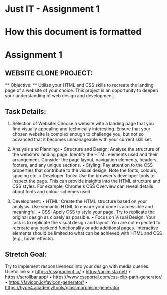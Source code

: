 # Just IT - Assignment 1

# How this document is formatted

# Assignment 1 
## WEBSITE CLONE PROJECT:
** Objective: ** Utilize your HTML and CSS skills to recreate the landing page of a website of your choice. This project is an opportunity to deepen your understanding of web design and development. 

## Task Details:
1. Selection of Website: Choose a website with a landing page that you find visually appealing and technically interesting. Ensure that your chosen website is complex enough to challenge you, but not so advanced that it becomes unmanageable with your current skill set.
2. Analysis and Planning:
• Structure and Design: Analyse the structure of the website’s landing page. Identify the HTML elements used and their arrangement. Consider the page layout, navigation elements, headers, footers, and any unique sections.
• Styling: Pay attention to the CSS properties that contribute to the visual design. Note the fonts, colours, spacing etc.
• Developer Tools: Use the browser's developer tools to inspect the page. This can provide insights into the HTML structure and CSS styles. For example, Chrome's CSS Overview can reveal details about fonts and colour schemes used.

3. Development:
• HTML: Create the HTML structure based on your analysis. Use semantic HTML to ensure your code is accessible and meaningful.
• CSS: Apply CSS to style your page. Try to replicate the original design as closely as possible.
• Focus on Visual Design: Your task is to replicate the visual design and layout. You are not expected to recreate any backend functionality or add additional pages. Interactive elements should be limited to what can be achieved with HTML and CSS
(e.g., hover effects). 

## Stretch Goal:
Try to implement responsiveness into your design with media queries.
Useful links:
• https://cssgradient.io/
• https://animista.net/
• https://scrollbar.app/
• https://www.cssportal.com/css-clip-path-generator/
• https://favicon.io/favicon-generator/
• https://hype4.academy/tools/glassmorphism-generator